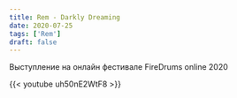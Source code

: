```yaml
---
title: Rem - Darkly Dreaming
date: 2020-07-25
tags: ['Rem']
draft: false
---
```


Выступление на онлайн фестивале FireDrums online 2020

{{< youtube uh50nE2WtF8 >}}

